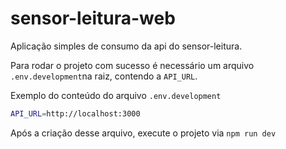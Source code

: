 # sensor-leitura-web
Aplicação simples de consumo da api do sensor-leitura.

Para rodar o projeto com sucesso é necessário um arquivo `.env.development`na raiz, contendo a `API_URL`.

Exemplo do conteúdo do arquivo `.env.development`

```bash
API_URL=http://localhost:3000
```

Após a criação desse arquivo, execute o projeto via `npm run dev`
